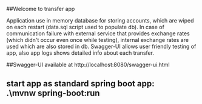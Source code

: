 ##Welcome to transfer app

Application use in memory database for storing accounts,
 which are wiped on each restart (data.sql script used to populate db).
 In case of communication failure with external service that provides
 exchange rates (which didn't occur even once while testing), 
 internal exchange rates are used which are also stored in db.
 Swagger-UI allows user friendly testing of app, also app logs shows detailed info about each transfer.
 
 ##Swagger-UI available at http://localhost:8080/swagger-ui.html
 
 ## start app as standard spring boot app: <br/>.\mvnw spring-boot:run 